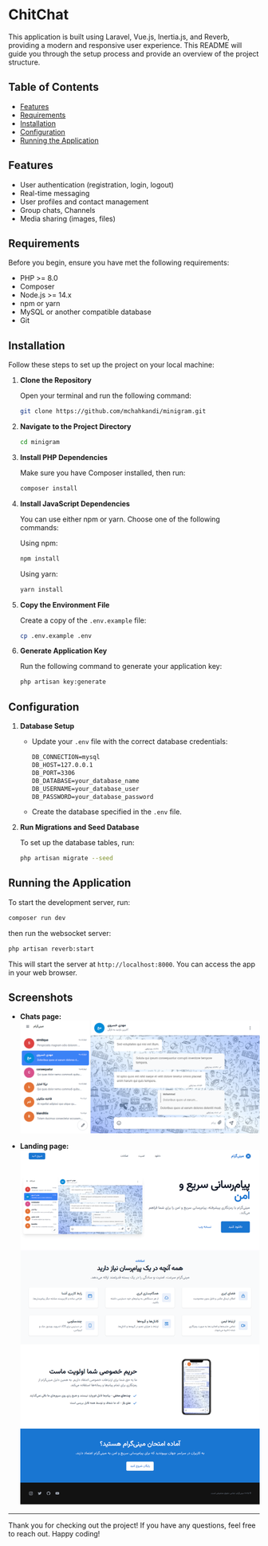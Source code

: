 # ChitChat

This application is built using Laravel, Vue.js, Inertia.js, and Reverb, providing a modern and responsive user experience. This README will guide you through the setup process and provide an overview of the project structure.

## Table of Contents

- [Features](#features)
- [Requirements](#requirements)
- [Installation](#installation)
- [Configuration](#configuration)
- [Running the Application](#running-the-application)

## Features

- User authentication (registration, login, logout)
- Real-time messaging
- User profiles and contact management
- Group chats, Channels
- Media sharing (images, files)

## Requirements

Before you begin, ensure you have met the following requirements:

- PHP >= 8.0
- Composer
- Node.js >= 14.x
- npm or yarn
- MySQL or another compatible database
- Git

## Installation

Follow these steps to set up the project on your local machine:

1. **Clone the Repository**

   Open your terminal and run the following command:

   ```bash
   git clone https://github.com/mchahkandi/minigram.git
   ```


2. **Navigate to the Project Directory**

   ```bash
   cd minigram
   ```

3. **Install PHP Dependencies**

   Make sure you have Composer installed, then run:

   ```bash
   composer install
   ```

4. **Install JavaScript Dependencies**

   You can use either npm or yarn. Choose one of the following commands:

   Using npm:

   ```bash
   npm install
   ```

   Using yarn:

   ```bash
   yarn install
   ```

5. **Copy the Environment File**

   Create a copy of the `.env.example` file:

   ```bash
   cp .env.example .env
   ```

6. **Generate Application Key**

   Run the following command to generate your application key:

   ```bash
   php artisan key:generate
   ```

## Configuration

1. **Database Setup**

   - Update your `.env` file with the correct database credentials:

     ```env
     DB_CONNECTION=mysql
     DB_HOST=127.0.0.1
     DB_PORT=3306
     DB_DATABASE=your_database_name
     DB_USERNAME=your_database_user
     DB_PASSWORD=your_database_password
     ```

   - Create the database specified in the `.env` file.

2. **Run Migrations and Seed Database**

   To set up the database tables, run:

   ```bash
   php artisan migrate --seed
   ```

## Running the Application

To start the development server, run:

```bash
composer run dev
```

then run the websocket server:

```bash
php artisan reverb:start
```

This will start the server at `http://localhost:8000`. You can access the app in your web browser.


## Screenshots

* **Chats page:**
  ![Chat Interface Screenshot](public/assets/img/screenshot.png)

* **Landing page:**
  ![Landing Page Screenshot](public/assets/img/landing.png)

---

Thank you for checking out the project! If you have any questions, feel free to reach out. Happy coding!
